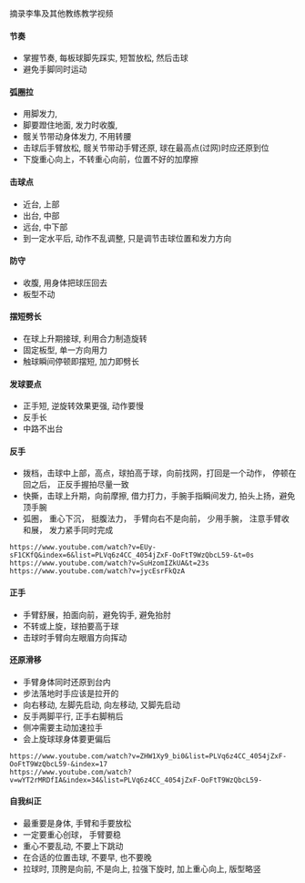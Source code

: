 摘录李隼及其他教练教学视频

#### 节奏
- 掌握节奏, 每板球脚先踩实, 短暂放松, 然后击球
- 避免手脚同时运动

#### 弧圈拉
- 用脚发力, 
- 脚要蹬住地面, 发力时收腹, 
- 髋关节带动身体发力, 不用转腰
- 击球后手臂放松, 髋关节带动手臂还原, 球在最高点(过网)时应还原到位
- 下旋重心向上，不转重心向前，位置不好的加摩擦 

#### 击球点
- 近台, 上部
- 出台, 中部
- 远台, 中下部
- 到一定水平后, 动作不乱调整, 只是调节击球位置和发力方向

#### 防守
- 收腹, 用身体把球压回去
- 板型不动

#### 摆短劈长
- 在球上升期接球, 利用合力制造旋转 
- 固定板型, 单一方向用力
- 触球瞬间停顿即摆短, 加力即劈长

#### 发球要点
- 正手短, 逆旋转效果更强, 动作要慢
- 反手长
- 中路不出台

#### 反手
- 拨档，击球中上部，高点，球拍高于球，向前找网，打回是一个动作， 停顿在回之后， 正反手握拍尽量一致
- 快撕，击球上升期，向前摩擦, 借力打力，手腕手指瞬间发力, 拍头上扬，避免顶手腕
- 弧圈， 重心下沉， 挺腹法力， 手臂向右不是向前， 少用手腕， 注意手臂收和展， 发力紧手同时完成
```
https://www.youtube.com/watch?v=EUy-sF1CKfQ&index=6&list=PLVq6z4CC_4054jZxF-OoFtT9WzQbcL59-&t=0s
https://www.youtube.com/watch?v=SuHzomIZkUA&t=23s  
https://www.youtube.com/watch?v=jycEsrFkQzA  
```

#### 正手
- 手臂舒展，拍面向前，避免钩手, 避免抬肘
- 不转或上旋，球拍要高于球
- 击球时手臂向左眼眉方向挥动

#### 还原滑移 
- 手臂身体同时还原到台内
- 步法落地时手应该是拉开的
- 向右移动, 左脚先启动, 向左移动, 又脚先启动
- 反手两脚平行, 正手右脚稍后
- 侧冲需要主动加速拉手
- 会上旋球球身体要更偏后
```
https://www.youtube.com/watch?v=ZHW1Xy9_bi0&list=PLVq6z4CC_4054jZxF-OoFtT9WzQbcL59-&index=17
https://www.youtube.com/watch?v=wYT2rMRDfIA&index=34&list=PLVq6z4CC_4054jZxF-OoFtT9WzQbcL59-
```


#### 自我纠正
- 最重要是身体, 手臂和手要放松
- 一定要重心创球， 手臂要稳
- 重心不要乱动, 不要上下跳动
- 在合适的位置击球, 不要早, 也不要晚
- 拉球时, 顶胯是向前, 不是向上, 拉强下旋时, 加上重心向上, 版型略竖


